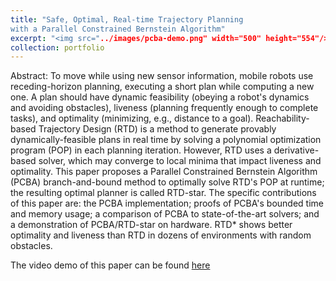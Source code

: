 ```yaml
---
title: "Safe, Optimal, Real-time Trajectory Planning
with a Parallel Constrained Bernstein Algorithm"
excerpt: "<img src="../images/pcba-demo.png" width="500" height="554"/>"
collection: portfolio
---
```


Abstract:
To move while using new sensor information, mobile robots use receding-horizon planning, executing a short plan while computing a new one.
A plan should have dynamic feasibility (obeying a robot's dynamics and avoiding obstacles), liveness (planning frequently enough to complete tasks), and optimality (minimizing, e.g., distance to a goal).
Reachability-based Trajectory Design (RTD) is a method to generate provably dynamically-feasible plans in real time by solving a polynomial optimization program (POP) in each planning iteration.
However, RTD uses a derivative-based solver, which may converge to local minima that impact liveness and optimality.
This paper proposes a Parallel Constrained Bernstein Algorithm (PCBA) branch-and-bound method to optimally solve RTD's POP at runtime; the resulting optimal planner is called RTD-star.
The specific contributions of this paper are: the PCBA implementation; proofs of PCBA's bounded time and memory usage; a comparison of PCBA to state-of-the-art solvers; and a demonstration of PCBA/RTD-star on hardware.
RTD* shows better optimality and liveness than RTD in dozens of environments with random obstacles.

The video demo of this paper can be found [here](https://www.youtube.com/watch?v=YcH4WAzqPFY)
